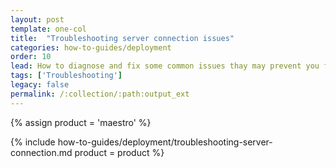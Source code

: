 ```yaml
---
layout: post
template: one-col
title:  "Troubleshooting server connection issues"
categories: how-to-guides/deployment
order: 10
lead: How to diagnose and fix some common issues thay may prevent you from connecting to your servers
tags: ['Troubleshooting']
legacy: false
permalink: /:collection/:path:output_ext
---
```


{% assign product = 'maestro' %}

{% include how-to-guides/deployment/troubleshooting-server-connection.md product = product %}
